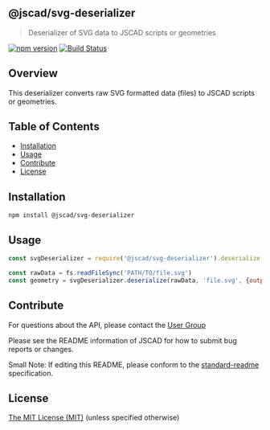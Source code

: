 ## @jscad/svg-deserializer

> Deserializer of SVG data to JSCAD scripts or geometries

[![npm version](https://badge.fury.io/js/%40jscad%2Fsvg-deserializer.svg)](https://badge.fury.io/js/%40jscad%2Fsvg-deserializer)
[![Build Status](https://travis-ci.org/jscad/io.svg)](https://travis-ci.org/jscad/svg-deserializer)

## Overview

This deserializer converts raw SVG formatted data (files) to JSCAD scripts or geometries.

## Table of Contents

- [Installation](#installation)
- [Usage](#usage)
- [Contribute](#contribute)
- [License](#license)

## Installation

```
npm install @jscad/svg-deserializer
```

## Usage

```javascript
const svgDeserializer = require('@jscad/svg-deserializer').deserialize

const rawData = fs.readFileSync('PATH/TO/file.svg')
const geometry = svgDeserializer.deserialize(rawData, 'file.svg', {output: 'geometry'})

```

## Contribute

For questions about the API, please contact the [User Group](https://jscad.xyz/forum)

Please see the README information of JSCAD for how to submit bug reports or changes.

Small Note: If editing this README, please conform to the [standard-readme](https://github.com/RichardLitt/standard-readme) specification.

## License

[The MIT License (MIT)](https://github.com/jscad/OpenJSCAD.org/blob/master/LICENSE)
(unless specified otherwise)
